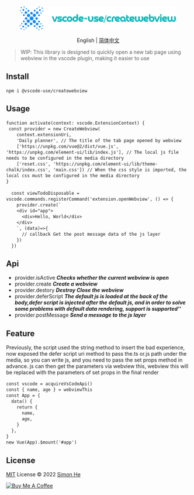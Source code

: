 <p align="center">
<img src="./assets/kv.png" alt="vscode-use/createwebview">
</p>
<p align="center"> English | <a href="./README_zh.md">简体中文</a></p>

> WIP: This library is designed to quickly open a new tab page using webview in the vscode plugin, making it easier to use

## Install
```
npm i @vscode-use/createwebview
```

## Usage

```code
function activate(context: vscode.ExtensionContext) {
 const provider = new CreateWebview(
    context.extensionUri,
    'Daily planner', // The title of the tab page opened by webview
    ['https://unpkg.com/vue@2/dist/vue.js', 'https://unpkg.com/element-ui/lib/index.js'], // The local js file needs to be configured in the media directory
    ['reset.css', 'https://unpkg.com/element-ui/lib/theme-chalk/index.css', 'main.css']) // When the css style is imported, the local css must be configured in the media directory
}

  const viewTodoDisposable = vscode.commands.registerCommand('extension.openWebview', () => {
    provider.create(`
    <div id="app">
      <div>Hello, World</div>
    </div>
    `, (data)=>{
      // callback Get the post message data of the js layer
    })
  })
```

## Api

- provider.isActive ***Checks whether the current webview is open***
- provider.create ***Create a webview***
- provider.destory ***Destroy Close the webview***
- provider.deferScript ***The default js is loaded at the back of the body,defer script is injected after the default js, and in order to solve some problems with default data rendering, support is supported'<script>xxx</script>'***
- provider.postMessage ***Send a message to the js layer***

## Feature
Previously, the script used the string method to insert the bad experience, now exposed the defer script uri method to pass the.ts or.js path under the media, so you can write js, and you need to pass the set props method in advance. js can then get the parameters via webview this, webview this will be replaced with the parameters of set props in the final render

```code
const vscode = acquireVsCodeApi()
const { name, age } = webviewThis
const App = {
  data() {
    return {
      name,
      age,
    }
  },
}
new Vue(App).$mount('#app')

```

## License

[MIT](./LICENSE) License © 2022 [Simon He](https://github.com/Simon-He95)

<a href="https://github.com/Simon-He95/sponsor" target="_blank"><img src="https://cdn.buymeacoffee.com/buttons/default-orange.png" alt="Buy Me A Coffee" style="height: 51px !important;width: 217px !important;" ></a>

